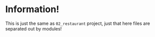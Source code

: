 # Information!

This is just the same as `02_restaurant` project, just that here files are separated out by modules!
